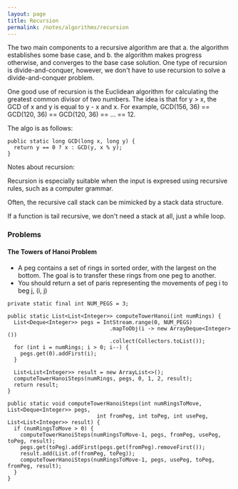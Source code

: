 ```yaml
---
layout: page
title: Recursion
permalink: /notes/algorithms/recursion
---
```


The two main components to a recursive algorithm are that a. the algorithm establishes some base case, and b. the algorithm makes progress otherwise, and converges to the base case solution. One type of recursion is divide-and-conquer, however, we don't have to use recursion to solve a divide-and-conquer problem. 

One good use of recursion is the Euclidean algorithm for calculating the greatest common divisor of two numbers. The idea is that for y > x, the GCD of x and y is equal to y - x and x. For example, GCD(156, 36) == GCD(120, 36) == GCD(120, 36) == ... == 12. 

The algo is as follows:

```
public static long GCD(long x, long y) {
  return y == 0 ? x : GCD(y, x % y);
}
```

Notes about recursion:

Recursion is especially suitable when the input is expresed using recursive rules, such as a computer grammar.

Often, the recursive call stack can be mimicked by a stack data structure.

If a function is tail recursive, we don't need a stack at all, just a while loop.

### Problems

#### The Towers of Hanoi Problem

* A peg contains a set of rings in sorted order, with the largest on the bottom. The goal is to transfer these rings from one peg to another.
* You should return a set of paris representing the movements of peg i to beg j, (i, j)

```
private static final int NUM_PEGS = 3;

public static List<List<Integer>> computeTowerHanoi(int numRings) {
  List<Deque<Integer>> pegs = IntStream.range(0, NUM_PEGS)
                                .mapToObj(i -> new ArrayDeque<Integer>())
                                .collect(Collectors.toList());
  for (int i = numRings; i > 0; i--) {
    pegs.get(0).addFirst(i);
  }

  List<List<Integer>> result = new ArrayList<>();
  computeTowerHanoiSteps(numRings, pegs, 0, 1, 2, result);
  return result;
}

public static void computeTowerHanoiSteps(int numRingsToMove, List<Deque<Integer>> pegs, 
                            int fromPeg, int toPeg, int usePeg, List<List<Integer>> result) {
  if (numRingsToMove > 0) {
    computeTowerHanoiSteps(numRingsToMove-1, pegs, fromPeg, usePeg, toPeg, result);
    pegs.get(toPeg).addFirst(pegs.get(fromPeg).removeFirst());
    result.add(List.of(fromPeg, toPeg));
    computeTowerHanoiSteps(numRingsToMove-1, pegs, usePeg, toPeg, fromPeg, result);
  }
}
```

